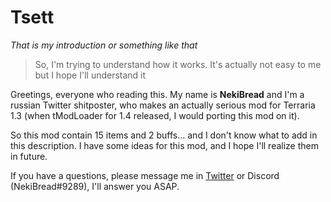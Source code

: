 # Tsett
*That is my introduction or something like that*

> So, I'm trying to understand how it works.
> It's actually not easy to me
> but I hope I'll understand it

Greetings, everyone who reading this. My name is **NekiBread** and I'm a russian Twitter shitposter, who makes an actually serious mod for Terraria 1.3 (when tModLoader for 1.4 released, I would porting this mod on it).

So this mod contain 15 items and 2 buffs... and I don't know what to add in this description.
I have some ideas for this mod, and I hope I'll realize them in future.

If you have a questions, please message me in [Twitter](https://twitter.com/NekiBread) or Discord (NekiBread#9289), I'll answer you ASAP.
